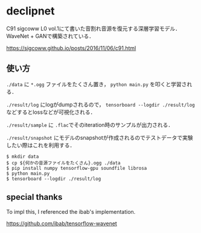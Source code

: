 declipnet
=========

C91 sigcoww L0 vol.1にて書いた音割れ音源を復元する深層学習モデル．WaveNet + GANで構築されている．

https://sigcoww.github.io/posts/2016/11/06/c91.html


使い方
------
`./data` に `*.ogg` ファイルをたくさん置き， `python main.py` を叩くと学習される．

`./result/log` にlogがdumpされるので， `tensorboard --logdir ./result/log`などするとlossなどが可視化される．

`./result/sample` に `.flac`でそのiteration時のサンプルが出力される．

`./result/snapshot` にモデルのsnapshotが作成されるのでテストデータで実験したい際はこれを利用する．

```console
$ mkdir data
$ cp ${何かの音源ファイルをたくさん}.ogg ./data
$ pip install numpy tensorflow-gpu soundfile librosa
$ python main.py
$ tensorboard --logdir ./result/log
```

special thanks
--------------
To impl this, I referenced the ibab's implementation.

https://github.com/ibab/tensorflow-wavenet
